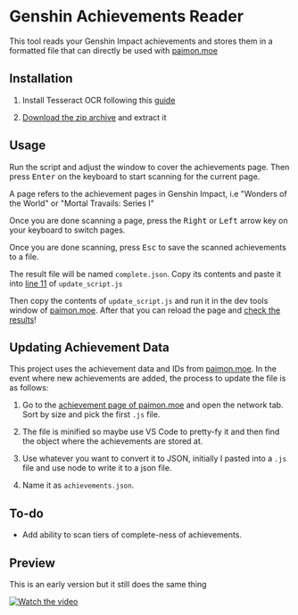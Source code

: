# Genshin Achievements Reader

This tool reads your Genshin Impact achievements and stores them in a formatted file that can directly be used with [paimon.moe](https://paimon.moe/)

## Installation

1. Install Tesseract OCR following this [guide](https://github.com/tesseract-ocr/tesseract#installing-tesseract)

2. [Download the zip archive](https://github.com/npanuhin/genshin-achievement-reader/archive/refs/heads/main.zip) and extract it

## Usage

Run the script and adjust the window to cover the achievements page. Then press <kbd>Enter</kbd> on the keyboard to start scanning for the current page.

A page refers to the achievement pages in Genshin Impact, i.e "Wonders of the World" or "Mortal Travails: Series I"

Once you are done scanning a page, press the <kbd>Right</kbd> or <kbd>Left</kbd> arrow key on your keyboard to switch pages.

Once you are done scanning, press <kbd>Esc</kbd> to save the scanned achievements to a file.

The result file will be named `complete.json`. Copy its contents and paste it into [line 11](update_script.js#L11) of `update_script.js`

Then copy the contents of `update_script.js` and run it in the dev tools window of [paimon.moe](https://paimon.moe). After that you can reload the page and [check the results](https://paimon.moe/achievement)! 

## Updating Achievement Data

This project uses the achievement data and IDs from [paimon.moe](https://paimon.moe/). In the event where new achievements are added, the process to update the file is as follows:

1. Go to the [achievement page of paimon.moe](https://paimon.moe/achievement) and open the network tab. Sort by size and pick the first `.js` file.

2. The file is minified so maybe use VS Code to pretty-fy it and then find the object where the achievements are stored at.

3. Use whatever you want to convert it to JSON, initially I pasted into a `.js` file and use node to write it to a json file.

4. Name it as `achievements.json`.

## To-do

* Add ability to scan tiers of complete-ness of achievements.

## Preview

This is an early version but it still does the same thing

[![Watch the video](https://user-images.githubusercontent.com/20278298/199739441-42843f71-5588-4b73-beeb-3b0220fe9525.png)
](https://www.youtube.com/watch?v=lpvMbs4FRPs)
